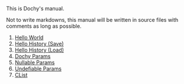 This is Dochy's manual.

Not to write markdowns, this manual will be written 
in source files with comments as long as possible.

1. [Hello World](src/a1_hello_world/hello_world_save_test.rs)
2. [Hello History (Save)](src/a2_hello_history/hello_history_save_test.rs)
3. [Hello History (Load)](src/a2_hello_history/hello_history_load_test.rs)
4. [Dochy Params](src/a3_dochy_langs_basics/dochy_params/root.json5)
5. [Nullable Params](src/a3_dochy_langs_basics/nullable_params/root.json5)
6. [Undefiable Params](src/a3_dochy_langs_basics/undefiable_params/root.json5)
7. [CList](src/a4_dochy_clist/clist/root.json5)
